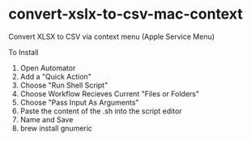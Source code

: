 # convert-xslx-to-csv-mac-context
Convert XLSX to CSV via context menu (Apple Service Menu)

To Install

1) Open Automator
2) Add a "Quick Action"
3) Choose "Run Shell Script"
4) Choose Workflow Recieves Current "Files or Folders"
5) Choose "Pass Input As Arguments"
6) Paste the content of the .sh into the script editor
7) Name and Save
8) brew install gnumeric
